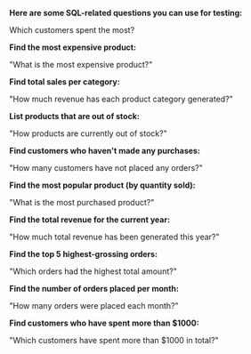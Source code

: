 **Here are some SQL-related questions you can use for testing:**

Which customers spent the most? 

**Find the most expensive product:**

"What is the most expensive product?"


**Find total sales per category:**

"How much revenue has each product category generated?"

**List products that are out of stock:**

"How products are currently out of stock?"

**Find customers who haven't made any purchases:**

"How many customers have not placed any orders?"

**Find the most popular product (by quantity sold):**

"What is the most purchased product?"

**Find the total revenue for the current year:**

"How much total revenue has been generated this year?"



**Find the top 5 highest-grossing orders:**

"Which orders had the highest total amount?"

**Find the number of orders placed per month:**

"How many orders were placed each month?"

**Find customers who have spent more than $1000:**

"Which customers have spent more than $1000 in total?"